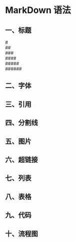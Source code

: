 # MarkDown 语法
## 一、标题
  \#  
  \#\#  
  \#\#\#  
  \#\#\#\#  
  \#\#\#\#\#  
  \#\#\#\#\#\#  
## 二、字体
## 三、引用
## 四、分割线
## 五、图片
## 六、超链接
## 七、列表
## 八、表格
## 九、代码
## 十、流程图
